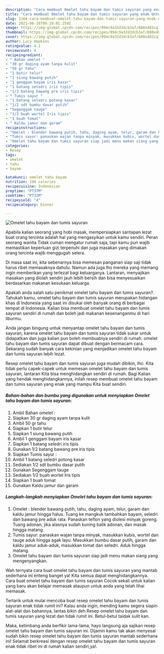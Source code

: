 ```yaml
---
description: "Cara membuat Omelet tahu bayam dan tumis sayuran yang enak Untuk Jualan"
title: "Cara membuat Omelet tahu bayam dan tumis sayuran yang enak Untuk Jualan"
slug: 1164-cara-membuat-omelet-tahu-bayam-dan-tumis-sayuran-yang-enak-untuk-jualan
date: 2021-06-16T08:10:01.259Z
image: https://img-global.cpcdn.com/recipes/094c9a32d3dcb3af/680x482cq70/omelet-tahu-bayam-dan-tumis-sayuran-foto-resep-utama.jpg
thumbnail: https://img-global.cpcdn.com/recipes/094c9a32d3dcb3af/680x482cq70/omelet-tahu-bayam-dan-tumis-sayuran-foto-resep-utama.jpg
cover: https://img-global.cpcdn.com/recipes/094c9a32d3dcb3af/680x482cq70/omelet-tahu-bayam-dan-tumis-sayuran-foto-resep-utama.jpg
author: Lucy Hopkins
ratingvalue: 4.1
reviewcount: 4
recipeingredient:
- " Bahan omelet "
- "30 gr daging ayam tanpa kulit"
- "50 gr tahu"
- "1 butir telur"
- "1 siung bawang putih"
- "1 genggam bayam iris kasar"
- "1 batang seledri iris tipis"
- "1/2 batang bawang pre iris tipis"
- " Tumis sayur "
- "1 batang seledri potong kasar"
- "1/2 sdt bumbu dasar putih"
- "Segenggam tauge"
- "1/2 buah wortel Iris tipis"
- "1 buah tomat"
- " Kaldu jamur dan garam"
recipeinstructions:
- "Omelet : blender bawang putih, tahu, daging ayam, telur, garam dan kaldu jamur hingga halus. Tuang ke mangkuk tambahkan bayam, seledri dan bawang pre aduk rata. Panaskan teflon yang diolesi minyak goreng. Tuang adonan, jika alasnya sudah kuning balik adonan, dan masak hingga matang."
- "Tumis sayur: panaskan wajan tanpa minyak, masukkan kubis, wortel dan tauge aduk hingga agak layu. Masukkan bumbu dasar putih, garam dan kaldu jamur aduk-aduk, masukkan tomat dan seledri. Aduk hingga matang."
- "Omelet tahu bayam dan tumis sayuran siap jadi menu makan siang yang mengenyangkan."
categories:
- Resep
tags:
- omelet
- tahu
- bayam

katakunci: omelet tahu bayam 
nutrition: 194 calories
recipecuisine: Indonesian
preptime: "PT37M"
cooktime: "PT32M"
recipeyield: "4"
recipecategory: Dinner

---
```



![Omelet tahu bayam dan tumis sayuran](https://img-global.cpcdn.com/recipes/094c9a32d3dcb3af/680x482cq70/omelet-tahu-bayam-dan-tumis-sayuran-foto-resep-utama.jpg)

Apabila kalian seorang yang hobi masak, mempersiapkan santapan lezat buat orang tercinta adalah hal yang mengasyikan untuk kamu sendiri. Peran seorang  wanita Tidak cuman mengatur rumah saja, tapi kamu pun wajib memastikan keperluan gizi terpenuhi dan juga masakan yang dimakan orang tercinta wajib menggugah selera.

Di masa  saat ini, kita sebenarnya bisa memesan panganan siap saji tidak harus ribet memasaknya dahulu. Namun ada juga lho mereka yang memang ingin memberikan yang terlezat bagi keluarganya. Lantaran, menyajikan masakan yang diolah sendiri jauh lebih bersih dan bisa menyesuaikan berdasarkan makanan kesukaan keluarga. 



Apakah anda salah satu penikmat omelet tahu bayam dan tumis sayuran?. Tahukah kamu, omelet tahu bayam dan tumis sayuran merupakan hidangan khas di Indonesia yang saat ini disukai oleh banyak orang di berbagai tempat di Indonesia. Kalian bisa membuat omelet tahu bayam dan tumis sayuran sendiri di rumah dan boleh jadi makanan kesenanganmu di hari liburmu.

Anda jangan bingung untuk menyantap omelet tahu bayam dan tumis sayuran, karena omelet tahu bayam dan tumis sayuran tidak sukar untuk didapatkan dan juga kalian pun boleh membuatnya sendiri di rumah. omelet tahu bayam dan tumis sayuran dapat dibuat dengan bermacam cara. Sekarang sudah banyak cara kekinian yang menjadikan omelet tahu bayam dan tumis sayuran lebih lezat.

Resep omelet tahu bayam dan tumis sayuran juga mudah dibikin, lho. Kita tidak perlu capek-capek untuk memesan omelet tahu bayam dan tumis sayuran, lantaran Kita bisa menghidangkan sendiri di rumah. Bagi Kalian yang hendak menghidangkannya, inilah resep membuat omelet tahu bayam dan tumis sayuran yang enak yang mampu Kita buat sendiri.

<!--inarticleads1-->

##### Bahan-bahan dan bumbu yang digunakan untuk menyiapkan Omelet tahu bayam dan tumis sayuran:

1. Ambil  Bahan omelet :
1. Siapkan 30 gr daging ayam tanpa kulit
1. Ambil 50 gr tahu
1. Siapkan 1 butir telur
1. Siapkan 1 siung bawang putih
1. Ambil 1 genggam bayam iris kasar
1. Siapkan 1 batang seledri iris tipis
1. Gunakan 1/2 batang bawang pre iris tipis
1. Siapkan  Tumis sayur :
1. Ambil 1 batang seledri potong kasar
1. Sediakan 1/2 sdt bumbu dasar putih
1. Gunakan Segenggam tauge
1. Sediakan 1/2 buah wortel Iris tipis
1. Siapkan 1 buah tomat
1. Gunakan  Kaldu jamur dan garam




<!--inarticleads2-->

##### Langkah-langkah menyiapkan Omelet tahu bayam dan tumis sayuran:

1. Omelet : blender bawang putih, tahu, daging ayam, telur, garam dan kaldu jamur hingga halus. Tuang ke mangkuk tambahkan bayam, seledri dan bawang pre aduk rata. Panaskan teflon yang diolesi minyak goreng. Tuang adonan, jika alasnya sudah kuning balik adonan, dan masak hingga matang.
1. Tumis sayur: panaskan wajan tanpa minyak, masukkan kubis, wortel dan tauge aduk hingga agak layu. Masukkan bumbu dasar putih, garam dan kaldu jamur aduk-aduk, masukkan tomat dan seledri. Aduk hingga matang.
1. Omelet tahu bayam dan tumis sayuran siap jadi menu makan siang yang mengenyangkan.




Wah ternyata cara buat omelet tahu bayam dan tumis sayuran yang mantab sederhana ini enteng banget ya! Kita semua dapat menghidangkannya. Cara buat omelet tahu bayam dan tumis sayuran Cocok sekali untuk kalian yang baru akan belajar memasak ataupun untuk anda yang telah lihai memasak.

Tertarik untuk mulai mencoba buat resep omelet tahu bayam dan tumis sayuran enak tidak rumit ini? Kalau anda ingin, mending kamu segera siapin alat-alat dan bahannya, lantas bikin deh Resep omelet tahu bayam dan tumis sayuran yang lezat dan tidak rumit ini. Betul-betul taidak sulit kan. 

Maka, ketimbang anda berfikir lama-lama, hayo langsung aja sajikan resep omelet tahu bayam dan tumis sayuran ini. Dijamin kamu tak akan menyesal sudah bikin resep omelet tahu bayam dan tumis sayuran mantab sederhana ini! Selamat berkreasi dengan resep omelet tahu bayam dan tumis sayuran enak tidak ribet ini di rumah kalian sendiri,ya!.

